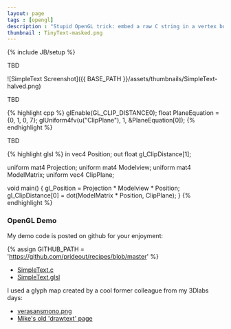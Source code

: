 ```yaml
---
layout: page
tags : [opengl]
description : "Stupid OpenGL trick: embed a raw C string in a vertex buffer."
thumbnail : TinyText-masked.png
---
```

{% include JB/setup %}

TBD

![SimpleText Screenshot]({{ BASE_PATH }}/assets/thumbnails/SimpleText-halved.png)

TBD

{% highlight cpp %}
glEnable(GL_CLIP_DISTANCE0);
float PlaneEquation = {0, 1, 0, 7};
glUniform4fv(u("ClipPlane"), 1, &PlaneEquation[0]);
{% endhighlight %}

TBD

{% highlight glsl %}
in vec4 Position;
out float gl_ClipDistance[1];

uniform mat4 Projection;
uniform mat4 Modelview;
uniform mat4 ModelMatrix;
uniform vec4 ClipPlane;

void main()
{
    gl_Position = Projection * Modelview * Position;
    gl_ClipDistance[0] = dot(ModelMatrix * Position, ClipPlane);
}
{% endhighlight %}

### OpenGL Demo

My demo code is posted on github for your enjoyment:

{% assign GITHUB_PATH = 'https://github.com/prideout/recipes/blob/master' %}

*   [SimpleText.c]({{GITHUB_PATH}}/demo-SimpleText.c)
*   [SimpleText.glsl]({{GITHUB_PATH}}/demo-SimpleText.glsl)

I used a glyph map created by a cool former colleague from my 3Dlabs days:

*   [verasansmono.png]({{GITHUB_PATH}}/verasansmono.png)
*   [Mike's old 'drawtext' page](http://mew.cx/drawtext/drawtext.html)
